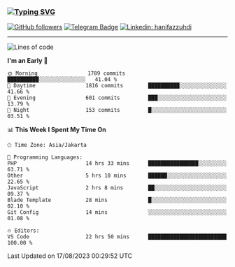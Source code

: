### [![Typing SVG](https://readme-typing-svg.herokuapp.com?font=lato&size=22&lines=Hi+There+👋)](https://git.io/typing-svg) 

[![GitHub followers](https://img.shields.io/github/followers/hanifazzuhdi?label=Follow&style=social)](https://github.com/hanifazzuhdi/?tab=follow) 
[![Telegram Badge](https://img.shields.io/badge/-hanif0198-blue?style=social&logo=telegram&link=https://www.t.me/hanif0198/)](https://www.t.me/hanif0198/) 
[![Linkedin: hanifazzuhdi](https://img.shields.io/badge/-hanifazzuhdi-blue?style=flat-square&logo=Linkedin&logoColor=white&link=https://www.linkedin.com/in/hanif-az-zuhdi-69688019b/)](https://www.linkedin.com/in/hanif-az-zuhdi-69688019b/) 

<hr/>

<!--START_SECTION:waka-->
![Lines of code](https://img.shields.io/badge/From%20Hello%20World%20I%27ve%20Written-28.2%20million%20lines%20of%20code-blue)

**I'm an Early 🐤** 

```text
🌞 Morning                1789 commits        ██████████░░░░░░░░░░░░░░░   41.04 % 
🌆 Daytime                1816 commits        ██████████░░░░░░░░░░░░░░░   41.66 % 
🌃 Evening                601 commits         ███░░░░░░░░░░░░░░░░░░░░░░   13.79 % 
🌙 Night                  153 commits         █░░░░░░░░░░░░░░░░░░░░░░░░   03.51 % 
```


📊 **This Week I Spent My Time On** 

```text
🕑︎ Time Zone: Asia/Jakarta

💬 Programming Languages: 
PHP                      14 hrs 33 mins      ████████████████░░░░░░░░░   63.71 % 
Other                    5 hrs 10 mins       ██████░░░░░░░░░░░░░░░░░░░   22.65 % 
JavaScript               2 hrs 8 mins        ██░░░░░░░░░░░░░░░░░░░░░░░   09.37 % 
Blade Template           28 mins             █░░░░░░░░░░░░░░░░░░░░░░░░   02.10 % 
Git Config               14 mins             ░░░░░░░░░░░░░░░░░░░░░░░░░   01.08 % 

🔥 Editors: 
VS Code                  22 hrs 50 mins      █████████████████████████   100.00 % 
```


 Last Updated on 17/08/2023 00:29:52 UTC
<!--END_SECTION:waka-->
